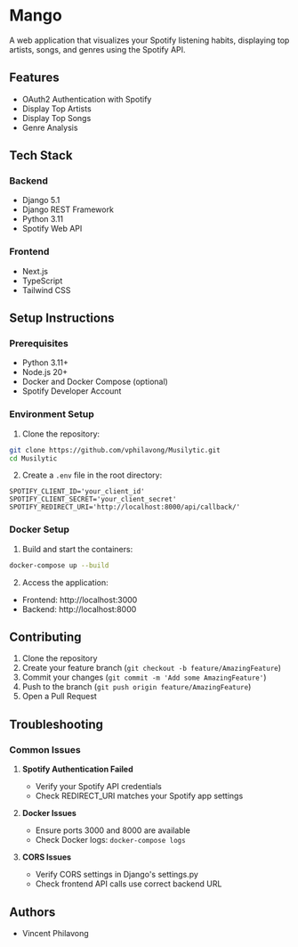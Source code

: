 # Mango

A web application that visualizes your Spotify listening habits, displaying top artists, songs, and genres using the Spotify API.

## Features

- OAuth2 Authentication with Spotify
- Display Top Artists
- Display Top Songs
- Genre Analysis

## Tech Stack

### Backend
- Django 5.1
- Django REST Framework
- Python 3.11
- Spotify Web API

### Frontend
- Next.js
- TypeScript
- Tailwind CSS

## Setup Instructions

### Prerequisites
- Python 3.11+
- Node.js 20+
- Docker and Docker Compose (optional)
- Spotify Developer Account

### Environment Setup

1. Clone the repository:
```bash
git clone https://github.com/vphilavong/Musilytic.git
cd Musilytic
```

2. Create a `.env` file in the root directory:
```
SPOTIFY_CLIENT_ID='your_client_id'
SPOTIFY_CLIENT_SECRET='your_client_secret'
SPOTIFY_REDIRECT_URI='http://localhost:8000/api/callback/'
```

### Docker Setup

1. Build and start the containers:
```bash
docker-compose up --build
```

2. Access the application:
- Frontend: http://localhost:3000
- Backend: http://localhost:8000


## Contributing

1. Clone the repository
2. Create your feature branch (`git checkout -b feature/AmazingFeature`)
3. Commit your changes (`git commit -m 'Add some AmazingFeature'`)
4. Push to the branch (`git push origin feature/AmazingFeature`)
5. Open a Pull Request

## Troubleshooting

### Common Issues
1. **Spotify Authentication Failed**
   - Verify your Spotify API credentials
   - Check REDIRECT_URI matches your Spotify app settings

2. **Docker Issues**
   - Ensure ports 3000 and 8000 are available
   - Check Docker logs: `docker-compose logs`

3. **CORS Issues**
   - Verify CORS settings in Django's settings.py
   - Check frontend API calls use correct backend URL

## Authors

- Vincent Philavong
